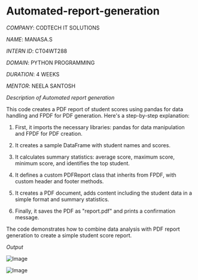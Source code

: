 # Automated-report-generation

*COMPANY*: CODTECH IT SOLUTIONS

*NAME*: MANASA.S

*INTERN ID*: CT04WT288

*DOMAIN*: PYTHON PROGRAMMING

*DURATION*: 4 WEEKS

*MENTOR*: NEELA SANTOSH

*Description of Automated report generation*

This code creates a PDF report of student scores using pandas for data handling and FPDF for PDF generation. Here's a step-by-step explanation:

1. First, it imports the necessary libraries: pandas for data manipulation and FPDF for PDF creation.

2. It creates a sample DataFrame with student names and scores.

3. It calculates summary statistics: average score, maximum score, minimum score, and identifies the top student.

4. It defines a custom PDFReport class that inherits from FPDF, with custom header and footer methods.

5. It creates a PDF document, adds content including the student data in a simple format and summary statistics.

6. Finally, it saves the PDF as "report.pdf" and prints a confirmation message.

The code demonstrates how to combine data analysis with PDF report generation to create a simple student score report.

*Output*

![Image](https://github.com/user-attachments/assets/2e2b001e-85c7-46b3-933f-5768497116a1)


![Image](https://github.com/user-attachments/assets/c1447241-a677-4d6a-b53f-cf2d6b11d9b3)

